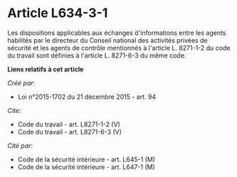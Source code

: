 # Article L634-3-1

Les dispositions applicables aux échanges d'informations entre les agents habilités par le directeur du Conseil national des
activités privées de sécurité et les agents de contrôle mentionnés à l'article L. 8271-1-2 du code du travail sont définies à
l'article L. 8271-6-3 du même code.

**Liens relatifs à cet article**

_Créé par_:

  - Loi n°2015-1702 du 21 décembre 2015 - art. 94

_Cite_:

  - Code du travail - art. L8271-1-2 (V)
  - Code du travail - art. L8271-6-3 (V)

_Cité par_:

  - Code de la sécurité intérieure - art. L645-1 (M)
  - Code de la sécurité intérieure - art. L647-1 (M)
